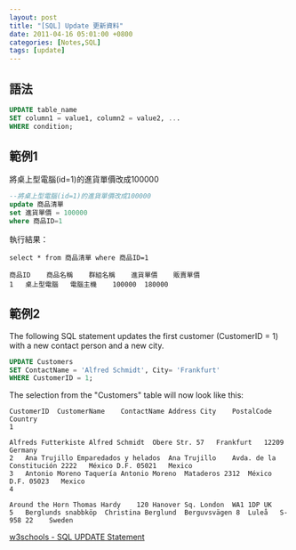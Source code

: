 ```yaml
---
layout: post
title: "[SQL] Update 更新資料"
date: 2011-04-16 05:01:00 +0800
categories: [Notes,SQL]
tags: [update]
---
```



## 語法

```sql
UPDATE table_name
SET column1 = value1, column2 = value2, ...
WHERE condition;
```

## 範例1

將桌上型電腦(id=1)的進貨單價改成100000

```sql
--將桌上型電腦(id=1)的進貨單價改成100000
update 商品清單
set 進貨單價 = 100000
where 商品ID=1
```

執行結果：
```
select * from 商品清單 where 商品ID=1

商品ID	商品名稱	群組名稱	進貨單價	販賣單價
1	桌上型電腦	電腦主機	100000	180000
```

## 範例2

The following SQL statement updates the first customer (CustomerID = 1) with a new contact person and a new city.

```sql
UPDATE Customers
SET ContactName = 'Alfred Schmidt', City= 'Frankfurt'
WHERE CustomerID = 1;
```

The selection from the "Customers" table will now look like this:
```
CustomerID	CustomerName	ContactName	Address	City	PostalCode	Country
1

Alfreds Futterkiste	Alfred Schmidt	Obere Str. 57	Frankfurt	12209	Germany
2	Ana Trujillo Emparedados y helados	Ana Trujillo	Avda. de la Constitución 2222	México D.F.	05021	Mexico
3	Antonio Moreno Taquería	Antonio Moreno	Mataderos 2312	México D.F.	05023	Mexico
4

Around the Horn	Thomas Hardy	120 Hanover Sq.	London	WA1 1DP	UK
5	Berglunds snabbköp	Christina Berglund	Berguvsvägen 8	Luleå	S-958 22	Sweden
```

[w3schools - SQL UPDATE Statement](https://www.w3schools.com/sql/sql_update.asp)